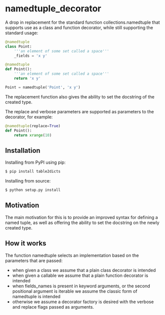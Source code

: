 # namedtuple_decorator

A drop in replacement for the standard function collections.namedtuple that
supports use as a class and function decorator, while still supporting the
standard usage:

```python
@namedtuple
class Point:
    '''an element of some set called a space'''
    _fields = 'x y'

@namedtuple
def Point():
    '''an element of some set called a space'''
    return 'x y'

Point = namedtuple('Point', 'x y')
```

The replacement function also gives the ability to set the docstring of the
created type.

The replace and verbose parameters are supported as parameters to the
decorator, for example:

```python
@namedtuple(replace=True)
def Point():
    return xrange(10)
```

## Installation

Installing from PyPI using pip:

```bash
$ pip install table2dicts
```

Installing from source:

```bash
$ python setup.py install
```

## Motivation

The main motivation for this is to provide an improved syntax for defining a
named tuple, as well as offering the ability to set the docstring on the newly
created type.

## How it works

The function namedtuple selects an implementation based on the parameters that
are passed:

* when given a class we assume that a plain class decorator is intended
* when given a callable we assume that a plain function decorator is intended
* when fields_names is present in keyword arguments, or the second positional
  argument is iterable we assume the classic form of namedtuple is intended
* otherwise we assume a decorator factory is desired with the verbose and
  replace flags passed as arguments.